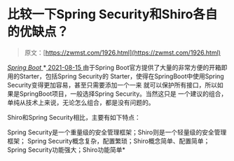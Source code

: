 <!--yml
category: 未分类
date: 0001-01-01 00:00:00
-->

# 比较一下Spring Security和Shiro各自的优缺点？

> 原文：[https://zwmst.com/1926.html](https://zwmst.com/1926.html)

   [ *Spring Boot* ](https://zwmst.com/spring-boot)*[ <time datetime="2021-08-15T16:51:39+08:00"> 2021-08-15 </time> ](https://zwmst.com/1926.html)  由于Spring Boot官方提供了大量的非常方便的开箱即用的Starter，包括Spring Security的 Starter，使得在SpringBoot中使用Spring Security变得更加容易，甚至只需要添加一个一来 就可以保护所有接口，所以如果是SpringBoot项目，一般选择Spring Security。当然这只是 一个建议的组合，单纯从技术上来说，无论怎么组合，都是没有问题的。

Shiro和Spring Security相比，主要有如下特点：

Spring Security是一个重量级的安全管理框架；Shiro则是一个轻量级的安全管理框架； Spring Security概念复杂，配置繁琐；Shiro概念简单、配置简单； Spring Security功能强大；Shiro功能简单*